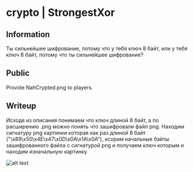 # crypto | StrongestXor

## Information
Ты сильнейшее шифрование, потому что у тебя ключ 8 байт, или у тебя ключ 8 байт, потому что ты сильнейшее шифрование?

## Public
Provide NahCrypted.png to players.

## Writeup
Исходя из описания понимаем что ключ длиной 8 байт, а по расширению .png можно понять что зашифровали файл png. Находим сигнатуру png картинки которая как раз длиной 8 байт ("\x89\x50\x4E\x47\x0D\x0A\x1A\x0A"), ксорим начальные байты зашифрованного файла с сигнатурой png и получаем ключ которым и находим изначальную картинку

![alt text](NahIdXorCtf.png)
